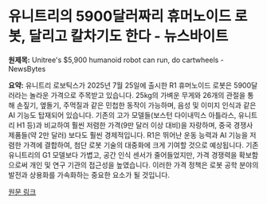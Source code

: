 # 유니트리의 5900달러짜리 휴머노이드 로봇, 달리고 칼차기도 한다 - 뉴스바이트

**원제목:** Unitree's $5,900 humanoid robot can run, do cartwheels - NewsBytes

**요약:** 유니트리 로보틱스가 2025년 7월 25일에 출시한 R1 휴머노이드 로봇은 5900달러라는 놀라운 가격으로 주목받고 있습니다.  25kg의 가벼운 무게와 26개의 관절을 통해 손짚기, 옆돌기, 주먹질과 같은 민첩한 동작이 가능하며, 음성 및 이미지 인식과 같은 AI 기능도 탑재되어 있습니다.  기존의 고가 모델들(보스턴 다이내믹스 아틀라스, 유니트리 H1 등)과 비교하여 훨씬 저렴한 가격(9만 달러 이상 대비)을 자랑하며,  중국 경쟁사 제품들(약 2만 달러) 보다도 훨씬 경제적입니다.  R1은  뛰어난 운동 능력과 AI 기능을 저렴한 가격에 결합하여,  첨단 로봇 기술의 대중화에 크게 기여할 것으로 예상됩니다.  기존 유니트리의 G1 모델보다 가볍고, 공간 인식 센서가 줄어들었지만,  가격 경쟁력을 확보함으로써  개인 및 연구 기관의 접근성을 높였습니다.  이러한 가격 정책은 로봇 공학 분야의 발전과 상용화를 가속화하는 중요한 요소가 될 것입니다.

[원문 링크](https://www.newsbytesapp.com/news/science/unitrees-5900-humanoid-robot-can-run-do-cartwheels/tldr)
